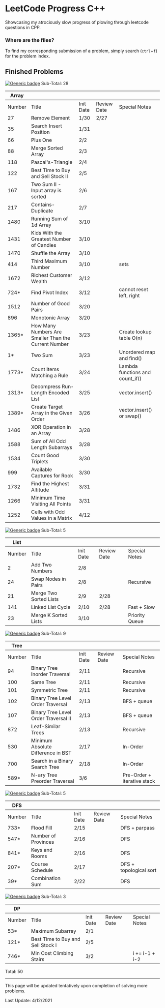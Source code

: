 # LeetCode Progress C++
Showcasing my atrociously slow progress of plowing through leetcode questions in CPP.

### Where are the files?
To find my corresponding submission of a problem, simply search (`ctrl`+`f`) for the problem index.

## Finished Problems
[![Generic badge](https://img.shields.io/badge/LeetCode-Array-<Green>.svg)](https://leetcode.com/tag/array/) Sub-Total: 28

| Array  |                                                      |           |             |                                 |
|--------|------------------------------------------------------|-----------|-------------|---------------------------------|
| Number | Title                                                | Init Date | Review Date | Special Notes                   |
| 27     | Remove Element                                       |    1/30   |    2/27     |                                 |
| 35     | Search Insert Position                               |    1/31   |             |                                 |
| 66     | Plus One                                             |    2/2    |             |                                 |
| 88     | Merge Sorted Array                                   |    2/3    |             |                                 |
| 118    | Pascal's-Triangle                                    |    2/4    |             |                                 |
| 122    | Best Time to Buy and Sell Stock II                   |    2/5    |             |                                 |
| 167    | Two Sum II - Input array is sorted                   |    2/6    |             |                                 |
| 217    | Contains-Duplicate                                   |    2/7    |             |                                 |
| 1480   | Running Sum of 1d Array                              |    3/10   |             |                                 |
| 1431   | Kids With the Greatest Number of Candies             |    3/10   |             |                                 |
| 1470   | Shuffle the Array                                    |    3/10   |             |                                 |
| 414    | Third Maximum Number                                 |    3/10   |             | sets                            |
| 1672   | Richest Customer Wealth                              |    3/12   |             |                                 |
| 724*   | Find Pivot Index                                     |    3/12   |             | cannot reset left, right        |
| 1512   | Number of Good Pairs                                 |    3/20   |             |                                 |
| 896    | Monotonic Array                                      |    3/20   |             |                                 |
| 1365*  | How Many Numbers Are Smaller Than the Current Number |    3/23   |             | Create lookup table O(n)        |
| 1*     | Two Sum                                              |    3/23   |             | Unordered map and find()        |
| 1773*  | Count Items Matching a Rule                          |    3/24   |             | Lambda functions and count_if() |
| 1313*  | Decompress Run-Length Encoded List                   |    3/25   |             | vector.insert()                 |
| 1389*  | Create Target Array in the Given Order               |    3/26   |             | vector.insert() or swap()       |
| 1486   | XOR Operation in an Array                            |    3/28   |             |                                 |
| 1588   | Sum of All Odd Length Subarrays                      |    3/28   |             |                                 |
| 1534   | Count Good Triplets                                  |    3/30   |             |                                 |
| 999    | Available Captures for Rook                          |    3/30   |             |                                 |
| 1732   | Find the Highest Altitude                            |    3/31   |             |                                 |
| 1266   | Minimum Time Visiting All Points                     |    3/31   |             |                                 |
| 1252   | Cells with Odd Values in a Matrix                    |    4/12   |             |                                 |

[![Generic badge](https://img.shields.io/badge/LeetCode-List-<Blue>.svg)](https://leetcode.com/tag/linked-list/) Sub-Total: 5

| List   |                                      |           |             |                |
|--------|--------------------------------------|-----------|-------------|----------------|
| Number | Title                                | Init Date | Review Date | Special Notes  |
| 2      | Add Two Numbers                      |    2/8    |             |                |
| 24     | Swap Nodes in Pairs                  |    2/8    |             | Recursive      |
| 21     | Merge Two Sorted Lists               |    2/9    |  2/28       |                |
| 141    | Linked List Cycle                    |    2/10   |  2/28       | Fast + Slow    |
| 23     | Merge K Sorted Lists                 |    3/10   |             | Priority Queue |

[![Generic badge](https://img.shields.io/badge/LeetCode-Tree-<Blue>.svg)](https://leetcode.com/tag/tree/) Sub-Total: 9

| Tree   |                                      |           |             |                             |
|--------|--------------------------------------|-----------|-------------|-----------------------------|
| Number | Title                                | Init Date | Review Date | Special Notes               |
| 94     | Binary Tree Inorder Traversal        |    2/11   |             | Recursive                   |
| 100    | Same Tree                            |    2/11   |             | Recursive                   |
| 101    | Symmetric Tree                       |    2/11   |             | Recursive                   |
| 102    | Binary Tree Level Order Traversal    |    2/13   |             | BFS + queue                 |
| 107    | Binary Tree Level Order Traversal II |    2/13   |             | BFS + queue                 |
| 872    | Leaf-Similar Trees                   |    2/13   |             | Recursive                   |
| 530    | Minimum Absolute Difference in BST   |    2/17   |             | In-Order                    |
| 700    | Search in a Binary Search Tree       |    2/18   |             | In-Order                    |
| 589*   | N-ary Tree Preorder Traversal        |    3/6    |             | Pre-Order + iterative stack |
	


[![Generic badge](https://img.shields.io/badge/LeetCode-DFS-<Blue>.svg)](https://leetcode.com/tag/dfs/) Sub-Total: 5

| DFS    |                                      |           |             |                         |
|--------|--------------------------------------|-----------|-------------|-------------------------|
| Number | Title                                | Init Date | Review Date | Special Notes           |
| 733*   | Flood Fill                           |    2/15   |             | DFS + parpass           |
| 547*   | Number of Provinces                  |    2/16   |             | DFS                     |
| 841*   | Keys and Rooms                       |    2/16   |             | DFS                     |
| 207*   | Course Schedule                      |    2/17   |             | DFS + topological sort  |
| 39*    | Combination Sum                      |    2/22   |             | DFS                     |

[![Generic badge](https://img.shields.io/badge/LeetCode-DP-<Blue>.svg)](https://leetcode.com/tag/dfs/) Sub-Total: 3

| DP     |                                      |           |             |                |
|--------|--------------------------------------|-----------|-------------|----------------|
| Number | Title                                | Init Date | Review Date | Special Notes  |
| 53*    | Maximum Subarray                     |    2/1    |             |                |
| 121*   | Best Time to Buy and Sell Stock I    |    2/5    |             |                |
| 746*   | Min Cost Climbing Stairs             |    3/2    |             | i += i-1 + i-2 |


Total: 50

---

This page will be updated tentatively upon completion of solving more problems.

Last Update: 4/12/2021

